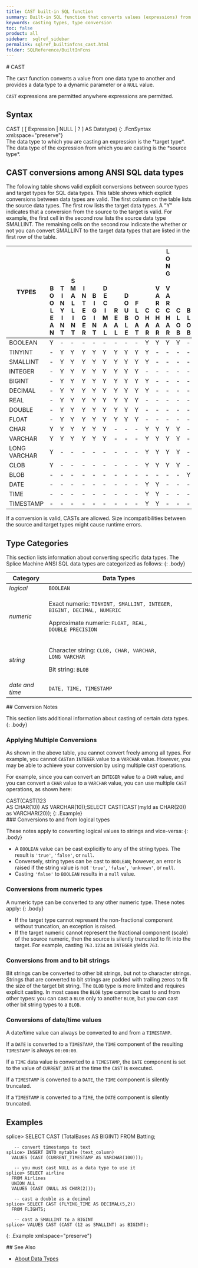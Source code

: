 ```yaml
---
title: CAST built-in SQL function
summary: Built-in SQL function that converts values (expressions) from one data type to another
keywords: casting types, type conversion
toc: false
product: all
sidebar:  sqlref_sidebar
permalink: sqlref_builtinfcns_cast.html
folder: SQLReference/BuiltInFcns
---
```

<section>
<div class="TopicContent" data-swiftype-index="true" markdown="1">
# CAST

The `CAST` function converts a value from one data type to another and
provides a data type to a dynamic parameter or a `NULL` value.

`CAST` expressions are permitted anywhere expressions are permitted.

## Syntax

<div class="fcnWrapperWide" markdown="1">
    CAST ( [ Expression | NULL | ? ]
      AS Datatype)
{: .FcnSyntax xml:space="preserve"}

</div>
The data type to which you are casting an expression is the *target
type*. The data type of the expression from which you are casting is the
*source type*.

## CAST conversions among ANSI SQL data types

The following table shows valid explicit conversions between source
types and target types for SQL data types. This table shows which
explicit conversions between data types are valid. The first column on
the table lists the source data types. The first row lists the target
data types. A "Y" indicates that a conversion from the source to the
target is valid. For example, the first cell in the second row lists the
source data type SMALLINT. The remaining cells on the second row
indicate the whether or not you can convert SMALLINT to the target data
types that are listed in the first row of the table.

<table summary="ANSI SQL data type CAST conversions matrix">
                <col />
                <col />
                <col />
                <col />
                <col />
                <col />
                <col />
                <col />
                <col />
                <col />
                <col />
                <col />
                <col />
                <col />
                <col />
                <col />
                <col />
                <col />
                <thead>
                    <tr>
                        <th>TYPES</th>
                        <th style="vertical-align:bottom;">B<br />O<br />O<br />L<br />E<br />A<br />N</th>
                        <th style="vertical-align:bottom;">T<br />I<br />N<br />Y<br />I<br />N<br />T</th>
                        <th style="vertical-align:bottom;">S<br />M<br />A<br />L<br />L<br />I<br />N<br />T</th>
                        <th style="vertical-align:bottom;">I<br />N<br />T<br />E<br />G<br />E<br />R</th>
                        <th style="vertical-align:bottom;">B<br />I<br />G<br />I<br />N<br />T</th>
                        <th style="vertical-align:bottom;">D<br />E<br />C<br />I<br />M<br />A<br />L</th>
                        <th style="vertical-align:bottom;">R<br />E<br />A<br />L</th>
                        <th style="vertical-align:bottom;">D<br />O<br />U<br />B<br />L<br />E</th>
                        <th style="vertical-align:bottom;">F<br />L<br />O<br />A<br />T</th>
                        <th style="vertical-align:bottom;">C<br />H<br />A<br />R</th>
                        <th style="vertical-align:bottom;">V<br />A<br />R<br />C<br />H<br />A<br />R</th>
                        <th style="vertical-align:bottom;">L<br />O<br />N<br />G<br /><br />V<br />A<br />R<br />C<br />H<br />A<br />R</th>
                        <th style="vertical-align:bottom;">C<br />L<br />O<br />B</th>
                        <th style="vertical-align:bottom;">B<br />L<br />O<br />B<br /></th>
                        <th style="vertical-align:bottom;">D<br />A<br />T<br />E</th>
                        <th style="vertical-align:bottom;">T<br />I<br />M<br />E</th>
                        <th style="vertical-align:bottom;">T<br />I<br />M<br />E<br />S<br />T<br />A<br />M<br />P</th>
                    </tr>
                </thead>
                <tbody>
                    <tr>
                        <td>BOOLEAN</td>
                        <td>Y</td>
                        <td>-</td>
                        <td>-</td>
                        <td>-</td>
                        <td>-</td>
                        <td>-</td>
                        <td>-</td>
                        <td>-</td>
                        <td>-</td>
                        <td>Y</td>
                        <td>Y</td>
                        <td>Y</td>
                        <td>Y</td>
                        <td>-</td>
                        <td>-</td>
                        <td>-</td>
                        <td>-</td>
                    </tr>
                    <tr>
                        <td>TINYINT</td>
                        <td>-</td>
                        <td>Y</td>
                        <td>Y</td>
                        <td>Y</td>
                        <td>Y</td>
                        <td>Y</td>
                        <td>Y</td>
                        <td>Y</td>
                        <td>Y</td>
                        <td>Y</td>
                        <td>-</td>
                        <td>-</td>
                        <td>-</td>
                        <td>-</td>
                        <td>-</td>
                        <td>-</td>
                        <td>-</td>
                    </tr>
                    <tr>
                        <td>SMALLINT</td>
                        <td>-</td>
                        <td>Y</td>
                        <td>Y</td>
                        <td>Y</td>
                        <td>Y</td>
                        <td>Y</td>
                        <td>Y</td>
                        <td>Y</td>
                        <td>Y</td>
                        <td>Y</td>
                        <td>-</td>
                        <td>-</td>
                        <td>-</td>
                        <td>-</td>
                        <td>-</td>
                        <td>-</td>
                        <td>-</td>
                    </tr>
                    <tr>
                        <td>INTEGER</td>
                        <td>-</td>
                        <td>Y</td>
                        <td>Y</td>
                        <td>Y</td>
                        <td>Y</td>
                        <td>Y</td>
                        <td>Y</td>
                        <td>Y</td>
                        <td>Y</td>
                        <td>-</td>
                        <td>-</td>
                        <td>-</td>
                        <td>-</td>
                        <td>-</td>
                        <td>-</td>
                        <td>-</td>
                    </tr>
                    <tr>
                        <td>BIGINT</td>
                        <td>-</td>
                        <td>Y</td>
                        <td>Y</td>
                        <td>Y</td>
                        <td>Y</td>
                        <td>Y</td>
                        <td>Y</td>
                        <td>Y</td>
                        <td>Y</td>
                        <td>Y</td>
                        <td>-</td>
                        <td>-</td>
                        <td>-</td>
                        <td>-</td>
                        <td>-</td>
                        <td>-</td>
                        <td>-</td>
                    </tr>
                    <tr>
                        <td>DECIMAL</td>
                        <td>-</td>
                        <td>Y</td>
                        <td>Y</td>
                        <td>Y</td>
                        <td>Y</td>
                        <td>Y</td>
                        <td>Y</td>
                        <td>Y</td>
                        <td>Y</td>
                        <td>Y</td>
                        <td>-</td>
                        <td>-</td>
                        <td>-</td>
                        <td>-</td>
                        <td>-</td>
                        <td>-</td>
                        <td>-</td>
                    </tr>
                    <tr>
                        <td>REAL</td>
                        <td>-</td>
                        <td>Y</td>
                        <td>Y</td>
                        <td>Y</td>
                        <td>Y</td>
                        <td>Y</td>
                        <td>Y</td>
                        <td>Y</td>
                        <td>Y</td>
                        <td>-</td>
                        <td>-</td>
                        <td>-</td>
                        <td>-</td>
                        <td>-</td>
                        <td>-</td>
                        <td>-</td>
                        <td>-</td>
                    </tr>
                    <tr>
                        <td>DOUBLE</td>
                        <td>-</td>
                        <td>Y</td>
                        <td>Y</td>
                        <td>Y</td>
                        <td>Y</td>
                        <td>Y</td>
                        <td>Y</td>
                        <td>Y</td>
                        <td>Y</td>
                        <td>-</td>
                        <td>-</td>
                        <td>-</td>
                        <td>-</td>
                        <td>-</td>
                        <td>-</td>
                        <td>-</td>
                        <td>-</td>
                    </tr>
                    <tr>
                        <td>FLOAT</td>
                        <td>-</td>
                        <td>Y</td>
                        <td>Y</td>
                        <td>Y</td>
                        <td>Y</td>
                        <td>Y</td>
                        <td>Y</td>
                        <td>Y</td>
                        <td>Y</td>
                        <td>-</td>
                        <td>-</td>
                        <td>-</td>
                        <td>-</td>
                        <td>-</td>
                        <td>-</td>
                        <td>-</td>
                        <td>-</td>
                    </tr>
                    <tr>
                        <td>CHAR</td>
                        <td>Y</td>
                        <td>Y</td>
                        <td>Y</td>
                        <td>Y</td>
                        <td>Y</td>
                        <td>Y</td>
                        <td>-</td>
                        <td>-</td>
                        <td>-</td>
                        <td>Y</td>
                        <td>Y</td>
                        <td>Y</td>
                        <td>Y</td>
                        <td>-</td>
                        <td>Y</td>
                        <td>Y</td>
                        <td>Y</td>
                    </tr>
                    <tr>
                        <td>VARCHAR</td>
                        <td>Y</td>
                        <td>Y</td>
                        <td>Y</td>
                        <td>Y</td>
                        <td>Y</td>
                        <td>Y</td>
                        <td>-</td>
                        <td>-</td>
                        <td>-</td>
                        <td>Y</td>
                        <td>Y</td>
                        <td>Y</td>
                        <td>Y</td>
                        <td>-</td>
                        <td>Y</td>
                        <td>Y</td>
                        <td>Y</td>
                    </tr>
                    <tr>
                        <td>LONG VARCHAR</td>
                        <td>Y</td>
                        <td>-</td>
                        <td>-</td>
                        <td>-</td>
                        <td>-</td>
                        <td>-</td>
                        <td>-</td>
                        <td>-</td>
                        <td>-</td>
                        <td>Y</td>
                        <td>Y</td>
                        <td>Y</td>
                        <td>Y</td>
                        <td>-</td>
                        <td>-</td>
                        <td>-</td>
                        <td>-</td>
                    </tr>
                    <tr>
                        <td>CLOB</td>
                        <td>Y</td>
                        <td>-</td>
                        <td>-</td>
                        <td>-</td>
                        <td>-</td>
                        <td>-</td>
                        <td>-</td>
                        <td>-</td>
                        <td>-</td>
                        <td>Y</td>
                        <td>Y</td>
                        <td>Y</td>
                        <td>Y</td>
                        <td>-</td>
                        <td>-</td>
                        <td>-</td>
                        <td>-</td>
                    </tr>
                    <tr>
                        <td>BLOB</td>
                        <td>-</td>
                        <td>-</td>
                        <td>-</td>
                        <td>-</td>
                        <td>-</td>
                        <td>-</td>
                        <td>-</td>
                        <td>-</td>
                        <td>-</td>
                        <td>-</td>
                        <td>-</td>
                        <td>-</td>
                        <td>-</td>
                        <td>Y</td>
                        <td>-</td>
                        <td>-</td>
                        <td>-</td>
                    </tr>
                    <tr>
                        <td>DATE</td>
                        <td>-</td>
                        <td>-</td>
                        <td>-</td>
                        <td>-</td>
                        <td>-</td>
                        <td>-</td>
                        <td>-</td>
                        <td>-</td>
                        <td>-</td>
                        <td>Y</td>
                        <td>Y</td>
                        <td>-</td>
                        <td>-</td>
                        <td>-</td>
                        <td>Y</td>
                        <td>-</td>
                        <td>-</td>
                    </tr>
                    <tr>
                        <td>TIME</td>
                        <td>-</td>
                        <td>-</td>
                        <td>-</td>
                        <td>-</td>
                        <td>-</td>
                        <td>-</td>
                        <td>-</td>
                        <td>-</td>
                        <td>-</td>
                        <td>Y</td>
                        <td>Y</td>
                        <td>-</td>
                        <td>-</td>
                        <td>-</td>
                        <td>-</td>
                        <td>Y</td>
                        <td>-</td>
                    </tr>
                    <tr>
                        <td>TIMESTAMP</td>
                        <td>-</td>
                        <td>-</td>
                        <td>-</td>
                        <td>-</td>
                        <td>-</td>
                        <td>-</td>
                        <td>-</td>
                        <td>-</td>
                        <td>-</td>
                        <td>Y</td>
                        <td>Y</td>
                        <td>-</td>
                        <td>-</td>
                        <td>-</td>
                        <td>Y</td>
                        <td>Y</td>
                        <td>Y</td>
                    </tr>
                </tbody>
            </table>
If a conversion is valid, CASTs are allowed. Size incompatibilities
between the source and target types might cause runtime errors.

## Type Categories

This section lists information about converting specific data types. The
Splice Machine ANSI SQL data types are categorized as follows:
{: .body}

<table summary="SQL data type categories">
                <col />
                <col />
                <thead>
                    <tr>
                        <th>Category</th>
                        <th>Data Types</th>
                    </tr>
                </thead>
                <tbody>
                    <tr>
                        <td><em>logical</em></td>
                        <td><code>BOOLEAN</code>
                        </td>
                    </tr>
                    <tr>
                        <td><em>numeric</em></td>
                        <td>
                            <p>Exact numeric: <code>TINYINT, SMALLINT, INTEGER, BIGINT, DECIMAL, NUMERIC</code></p>
                            <p>Approximate numeric: <code>FLOAT, REAL, DOUBLE PRECISION</code></p>
                        </td>
                    </tr>
                    <tr>
                        <td><em>string</em></td>
                        <td>
                            <p>Character string: <code>CLOB, CHAR, VARCHAR, LONG VARCHAR</code></p>
                            <p>Bit string: <code>BLOB</code></p>
                        </td>
                    </tr>
                    <tr>
                        <td><em>date and time</em></td>
                        <td><code>DATE, TIME, TIMESTAMP</code>
                        </td>
                    </tr>
                </tbody>
            </table>
## Conversion Notes

This section lists additional information about casting of certain data
types.
{: .body}

### Applying Multiple Conversions

As shown in the above table, you cannot convert freely among all types.
For example, you cannot `CAST`an `INTEGER` value to a `VARCHAR` value.
However, you may be able to achieve your conversion by using multiple
`CAST` operations.

For example, since you can convert an `INTEGER` value to a `CHAR` value,
and you can convert a `CHAR` value to a `VARCHAR` value, you can use
multiple `CAST` operations, as shown here:

<div class="preWrapper" markdown="1">
    CAST(CAST(123 AS CHAR(10)) AS VARCHAR(10));SELECT CAST(CAST(myId as CHAR(20)) as VARCHAR(20));
{: .Example}

</div>
### Conversions to and from logical types

These notes apply to converting logical values to strings and
vice-versa:
{: .body}

* A `BOOLEAN` value can be cast explicitly to any of the string types.
  The result is `'true'`, `'false'`, or `null`.
* Conversely, string types can be cast to `BOOLEAN`; however, an error
  is raised if the string value is not `'true'`, `'false'`, `'unknown'`,
  or `null`.
* Casting `'false'` to `BOOLEAN` results in a `null` value.

### Conversions from numeric types

A numeric type can be converted to any other numeric type. These notes
apply:
{: .body}

* If the target type cannot represent the non-fractional component
  without truncation, an exception is raised.
* If the target numeric cannot represent the fractional component
  (scale) of the source numeric, then the source is silently truncated
  to fit into the target. For example, casting `763.1234` as `INTEGER`
  yields `763`.

### Conversions from and to bit strings

Bit strings can be converted to other bit strings, but not to character
strings. Strings that are converted to bit strings are padded with
trailing zeros to fit the size of the target bit string. The `BLOB` type
is more limited and requires explicit casting. In most cases the `BLOB`
type cannot be cast to and from other types: you can cast a `BLOB` only
to another `BLOB`, but you can cast other bit string types to a `BLOB`.

### Conversions of date/time values

A date/time value can always be converted to and from a `TIMESTAMP`.

If a `DATE` is converted to a `TIMESTAMP`, the `TIME` component of the
resulting `TIMESTAMP` is always `00:00:00`.

If a `TIME` data value is converted to a `TIMESTAMP`, the `DATE`
component is set to the value of `CURRENT_DATE` at the time the `CAST`
is executed.

If a `TIMESTAMP` is converted to a `DATE`, the `TIME` component is
silently truncated.

If a `TIMESTAMP` is converted to a `TIME`, the `DATE` component is
silently truncated.

## Examples

<div class="preWrapper" markdown="1">
    splice> SELECT CAST (TotalBases AS BIGINT)
      FROM Batting;

       -- convert timestamps to text
    splice> INSERT INTO mytable (text_column)
      VALUES (CAST (CURRENT_TIMESTAMP AS VARCHAR(100)));

       -- you must cast NULL as a data type to use it
    splice> SELECT airline
      FROM Airlines
      UNION ALL
      VALUES (CAST (NULL AS CHAR(2)));

       -- cast a double as a decimal
    splice> SELECT CAST (FLYING_TIME AS DECIMAL(5,2))
      FROM FLIGHTS;

       -- cast a SMALLINT to a BIGINT
    splice> VALUES CAST (CAST (12 as SMALLINT) as BIGINT);
{: .Example xml:space="preserve"}

</div>
## See Also

* [About Data Types](sqlref_datatypes_numerictypes.html)

</div>
</section>
